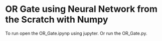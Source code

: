# OR Gate using Neural Network from the Scratch with Numpy

To run open the OR_Gate.ipynp using jupyter. Or run the OR_Gate.py.
